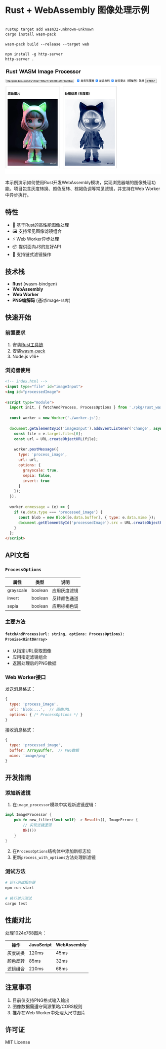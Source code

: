 
# Rust + WebAssembly 图像处理示例

```shell

rustup target add wasm32-unknown-unknown
cargo install wasm-pack

wasm-pack build --release --target web

npm install -g http-server
http-server .

```
![img.png](img.png)


本示例演示如何使用Rust开发WebAssembly模块，实现浏览器端的图像处理功能。项目包含灰度转换、颜色反转、棕褐色调等常见滤镜，并支持在Web Worker中异步执行。

## 特性

- 🚀 基于Rust的高性能图像处理
- 🖼️ 支持常见图像滤镜组合
- ⚡ Web Worker异步处理
- 📦 提供面向JS的友好API
- 🔧 支持链式滤镜操作

## 技术栈

- **Rust** (wasm-bindgen)
- **WebAssembly**
- **Web Worker**
- **PNG编解码** (通过image-rs库)

## 快速开始

### 前置要求

1. 安装[Rust工具链](https://www.rust-lang.org/tools/install)
2. 安装[wasm-pack](https://rustwasm.github.io/wasm-pack/installer/)
3. Node.js v16+



### 浏览器使用

```html
<!-- index.html -->
<input type="file" id="imageInput">
<img id="processedImage">

<script type="module">
  import init, { fetchAndProcess, ProcessOptions } from './pkg/rust_wasm_image_processor.js';

  const worker = new Worker('./worker.js');
  
  document.getElementById('imageInput').addEventListener('change', async (e) => {
    const file = e.target.files[0];
    const url = URL.createObjectURL(file);
    
    worker.postMessage({
      type: 'process_image',
      url: url,
      options: {
        grayscale: true,
        sepia: false,
        invert: true
      }
    });
  });

  worker.onmessage = (e) => {
    if (e.data.type === 'processed_image') {
      const blob = new Blob([e.data.buffer], { type: e.data.mime });
      document.getElementById('processedImage').src = URL.createObjectURL(blob);
    }
  };
</script>
```

## API文档

### `ProcessOptions`

| 属性       | 类型    | 说明         |
|------------|---------|--------------|
| grayscale  | boolean | 应用灰度滤镜 |
| invert     | boolean | 反转颜色通道 |
| sepia      | boolean | 应用棕褐色调 |

### 主要方法

#### `fetchAndProcess(url: string, options: ProcessOptions): Promise<Uint8Array>`

- 从指定URL获取图像
- 应用指定滤镜组合
- 返回处理后的PNG数据

### Web Worker接口

发送消息格式：
```javascript
{
  type: 'process_image',
  url: 'blob:...',  // 图像URL
  options: { /* ProcessOptions */ }
}
```

接收消息格式：
```javascript
{
  type: 'processed_image',
  buffer: ArrayBuffer,  // PNG数据
  mime: 'image/png'
}
```

## 开发指南

### 添加新滤镜

1. 在`image_processor`模块中实现新滤镜逻辑：
```rust
impl ImageProcessor {
    pub fn new_filter(&mut self) -> Result<(), ImageError> {
        // 实现滤镜逻辑
        Ok(())
    }
}
```

2. 在`ProcessOptions`结构体中添加新标志位
3. 更新`process_with_options`方法处理新滤镜

### 测试方法

```bash
# 运行测试服务器
npm run start

# 执行单元测试
cargo test
```

## 性能对比

处理1024x768图片：

| 操作       | JavaScript | WebAssembly |
|------------|------------|-------------|
| 灰度转换   | 120ms      | 45ms        |
| 颜色反转   | 85ms       | 32ms        |
| 滤镜组合   | 210ms      | 68ms        |

## 注意事项

1. 目前仅支持PNG格式输入输出
2. 图像数据需遵守同源策略/CORS规则
3. 推荐在Web Worker中处理大尺寸图片

## 许可证

MIT License
```
